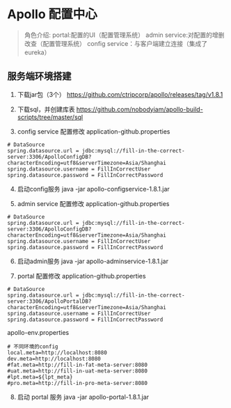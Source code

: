 # Apollo 配置中心

> 角色介绍:
> portal:配置的UI（配置管理系统）
> admin service:对配置的增删改查（配置管理系统）
> config service：与客户端建立连接（集成了eureka）

## 服务端环境搭建
1. 下载jar包（3个）
https://github.com/ctripcorp/apollo/releases/tag/v1.8.1

2. 下载sql，并创建库表
https://github.com/nobodyiam/apollo-build-scripts/tree/master/sql

3. config service 配置修改
application-github.properties
```properties
# DataSource
spring.datasource.url = jdbc:mysql://fill-in-the-correct-server:3306/ApolloConfigDB?characterEncoding=utf8&serverTimezone=Asia/Shanghai
spring.datasource.username = FillInCorrectUser
spring.datasource.password = FillInCorrectPassword
```
4. 启动config服务
java -jar apollo-configservice-1.8.1.jar

5. admin service 配置修改
application-github.properties
```properties
# DataSource
spring.datasource.url = jdbc:mysql://fill-in-the-correct-server:3306/ApolloConfigDB?characterEncoding=utf8&serverTimezone=Asia/Shanghai
spring.datasource.username = FillInCorrectUser
spring.datasource.password = FillInCorrectPassword
```

6. 启动admin服务
java -jar apollo-adminservice-1.8.1.jar

7. portal 配置修改
application-github.properties
```properties
# DataSource
spring.datasource.url = jdbc:mysql://fill-in-the-correct-server:3306/ApolloPortalDB?characterEncoding=utf8&serverTimezone=Asia/Shanghai
spring.datasource.username = FillInCorrectUser
spring.datasource.password = FillInCorrectPassword
```
apollo-env.properties
```properties
# 不同环境的config
local.meta=http://localhost:8080
dev.meta=http://localhost:8080
#fat.meta=http://fill-in-fat-meta-server:8080
#uat.meta=http://fill-in-uat-meta-server:8080
#lpt.meta=${lpt_meta}
#pro.meta=http://fill-in-pro-meta-server:8080
```

8. 启动 portal 服务
java -jar apollo-portal-1.8.1.jar